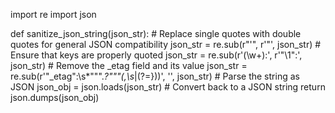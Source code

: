 import re
import json

def sanitize_json_string(json_str):
    # Replace single quotes with double quotes for general JSON compatibility
    json_str = re.sub(r"'", r'"', json_str)
    # Ensure that keys are properly quoted
    json_str = re.sub(r'(\w+):', r'"\1":', json_str)
    # Remove the _etag field and its value
    json_str = re.sub(r'"_etag":\s*""".*?"""(,\s*|(?=}))', '', json_str)
    # Parse the string as JSON
    json_obj = json.loads(json_str)
    # Convert back to a JSON string
    return json.dumps(json_obj)
